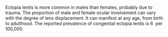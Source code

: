 Ectopia lentis is more common in males than females, probably due to trauma. The proportion of male and female ocular involvement can vary with the degree of lens displacement. It can manifest at any age, from birth to adulthood. The reported prevalence of congenital ectopia lentis is 6  per 100,000.